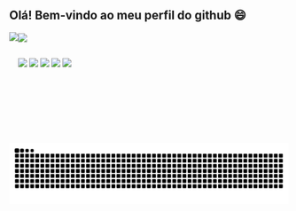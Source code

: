 ## Olá! Bem-vindo ao meu perfil do github 😄

<div>
  <a href="https://github.com/cesarsimionato">
  <img height="200em" align="left" src="https://github-readme-stats.vercel.app/api?username=cesarsimionato&show_icons=true&theme=omni&include_all_commits=true&count_private=true"/>
  <img height="200em" align="center" src="https://github-readme-stats.vercel.app/api/top-langs/?username=cesarsimionato&layout=compact&langs_count=7&theme=omni"/>
  </a>
</div>
  
  
##
 
<div> 
  <a href = "mailto:cesar.simionato@sou.unifeob.edu.br"><img src="https://img.shields.io/badge/-Gmail-%23333?style=for-the-badge&logo=gmail&logoColor=white" target="_blank"></a>
  <a href="https://www.linkedin.com/in/cesar-simionato" target="_blank"><img src="https://img.shields.io/badge/-LinkedIn-%230077B5?style=for-the-badge&logo=linkedin&logoColor=white" target="_blank"></a> 
  <a href="https://twitter.com/cesar_simionato" target="_blank"><img src="https://img.shields.io/badge/Twitter-00ACEE?style=for-the-badge&logo=twitter&logoColor=white" target="_blank"></a>
  <a href="https://www.youtube.com/channel/UCfZnU1jRQxhyq1oFQJFYgqw/featured" target="_blank"><img src="https://img.shields.io/badge/YouTube-FF0000?style=for-the-badge&logo=youtube&logoColor=white" target="_blank"></a>
  <a href="https://www.twitch.tv/potternatural" target="_blank"><img src="https://img.shields.io/badge/Twitch-9146FF?style=for-the-badge&logo=twitch&logoColor=white" target="_blank"></a>

  ![Snake animation](https://github.com/cesarsimionato/cesarsimionato/blob/output/github-contribution-grid-snake.svg)
 
</div>
